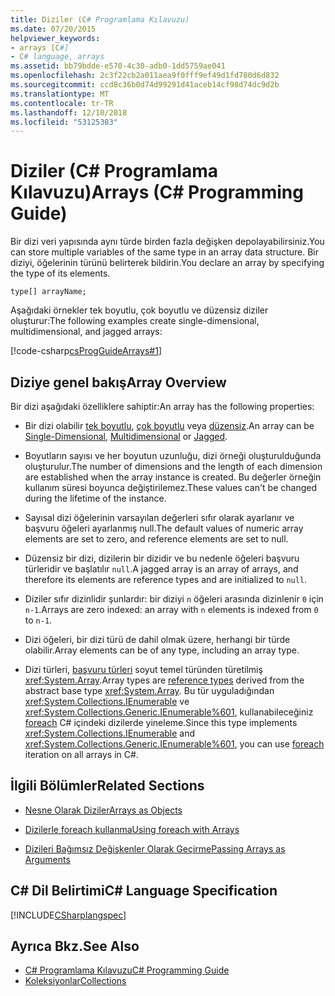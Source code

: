 ```yaml
---
title: Diziler (C# Programlama Kılavuzu)
ms.date: 07/20/2015
helpviewer_keywords:
- arrays [C#]
- C# language, arrays
ms.assetid: bb79bdde-e570-4c30-adb0-1dd5759ae041
ms.openlocfilehash: 2c3f22cb2a011aea9f0fff9ef49d1fd780d6d832
ms.sourcegitcommit: ccd8c36b0d74d99291d41aceb14cf98d74dc9d2b
ms.translationtype: MT
ms.contentlocale: tr-TR
ms.lasthandoff: 12/10/2018
ms.locfileid: "53125383"
---
```

# <a name="arrays-c-programming-guide"></a><span data-ttu-id="f42c1-102">Diziler (C# Programlama Kılavuzu)</span><span class="sxs-lookup"><span data-stu-id="f42c1-102">Arrays (C# Programming Guide)</span></span>

<span data-ttu-id="f42c1-103">Bir dizi veri yapısında aynı türde birden fazla değişken depolayabilirsiniz.</span><span class="sxs-lookup"><span data-stu-id="f42c1-103">You can store multiple variables of the same type in an array data structure.</span></span> <span data-ttu-id="f42c1-104">Bir diziyi, öğelerinin türünü belirterek bildirin.</span><span class="sxs-lookup"><span data-stu-id="f42c1-104">You declare an array by specifying the type of its elements.</span></span>  
  
 `type[] arrayName;`  
  
 <span data-ttu-id="f42c1-105">Aşağıdaki örnekler tek boyutlu, çok boyutlu ve düzensiz diziler oluşturur:</span><span class="sxs-lookup"><span data-stu-id="f42c1-105">The following examples create single-dimensional, multidimensional, and jagged arrays:</span></span>  
  
 [!code-csharp[csProgGuideArrays#1](../../../csharp/programming-guide/arrays/codesnippet/CSharp/index_1.cs)]  
  
## <a name="array-overview"></a><span data-ttu-id="f42c1-106">Diziye genel bakış</span><span class="sxs-lookup"><span data-stu-id="f42c1-106">Array Overview</span></span>

 <span data-ttu-id="f42c1-107">Bir dizi aşağıdaki özelliklere sahiptir:</span><span class="sxs-lookup"><span data-stu-id="f42c1-107">An array has the following properties:</span></span>  
  
-   <span data-ttu-id="f42c1-108">Bir dizi olabilir [tek boyutlu](../../../csharp/programming-guide/arrays/single-dimensional-arrays.md), [çok boyutlu](../../../csharp/programming-guide/arrays/multidimensional-arrays.md) veya [düzensiz](../../../csharp/programming-guide/arrays/jagged-arrays.md).</span><span class="sxs-lookup"><span data-stu-id="f42c1-108">An array can be [Single-Dimensional](../../../csharp/programming-guide/arrays/single-dimensional-arrays.md), [Multidimensional](../../../csharp/programming-guide/arrays/multidimensional-arrays.md) or [Jagged](../../../csharp/programming-guide/arrays/jagged-arrays.md).</span></span>  
  
-   <span data-ttu-id="f42c1-109">Boyutların sayısı ve her boyutun uzunluğu, dizi örneği oluşturulduğunda oluşturulur.</span><span class="sxs-lookup"><span data-stu-id="f42c1-109">The number of dimensions and the length of each dimension are established when the array instance is created.</span></span> <span data-ttu-id="f42c1-110">Bu değerler örneğin kullanım süresi boyunca değiştirilemez.</span><span class="sxs-lookup"><span data-stu-id="f42c1-110">These values can't be changed during the lifetime of the instance.</span></span>  
  
-   <span data-ttu-id="f42c1-111">Sayısal dizi öğelerinin varsayılan değerleri sıfır olarak ayarlanır ve başvuru öğeleri ayarlanmış null.</span><span class="sxs-lookup"><span data-stu-id="f42c1-111">The default values of numeric array elements are set to zero, and reference elements are set to null.</span></span>  
  
-   <span data-ttu-id="f42c1-112">Düzensiz bir dizi, dizilerin bir dizidir ve bu nedenle öğeleri başvuru türleridir ve başlatılır `null`.</span><span class="sxs-lookup"><span data-stu-id="f42c1-112">A jagged array is an array of arrays, and therefore its elements are reference types and are initialized to `null`.</span></span>  
  
-   <span data-ttu-id="f42c1-113">Diziler sıfır dizinlidir şunlardır: bir diziyi `n` öğeleri arasında dizinlenir `0` için `n-1`.</span><span class="sxs-lookup"><span data-stu-id="f42c1-113">Arrays are zero indexed: an array with `n` elements is indexed from `0` to `n-1`.</span></span>  
  
-   <span data-ttu-id="f42c1-114">Dizi öğeleri, bir dizi türü de dahil olmak üzere, herhangi bir türde olabilir.</span><span class="sxs-lookup"><span data-stu-id="f42c1-114">Array elements can be of any type, including an array type.</span></span>  
  
-   <span data-ttu-id="f42c1-115">Dizi türleri, [başvuru türleri](../../../csharp/language-reference/keywords/reference-types.md) soyut temel türünden türetilmiş <xref:System.Array>.</span><span class="sxs-lookup"><span data-stu-id="f42c1-115">Array types are [reference types](../../../csharp/language-reference/keywords/reference-types.md) derived from the abstract base type <xref:System.Array>.</span></span> <span data-ttu-id="f42c1-116">Bu tür uyguladığından <xref:System.Collections.IEnumerable> ve <xref:System.Collections.Generic.IEnumerable%601>, kullanabileceğiniz [foreach](../../../csharp/language-reference/keywords/foreach-in.md) C# içindeki dizilerde yineleme.</span><span class="sxs-lookup"><span data-stu-id="f42c1-116">Since this type implements <xref:System.Collections.IEnumerable> and <xref:System.Collections.Generic.IEnumerable%601>, you can use [foreach](../../../csharp/language-reference/keywords/foreach-in.md) iteration on all arrays in C#.</span></span>  
  
## <a name="related-sections"></a><span data-ttu-id="f42c1-117">İlgili Bölümler</span><span class="sxs-lookup"><span data-stu-id="f42c1-117">Related Sections</span></span>  
  
-   [<span data-ttu-id="f42c1-118">Nesne Olarak Diziler</span><span class="sxs-lookup"><span data-stu-id="f42c1-118">Arrays as Objects</span></span>](../../../csharp/programming-guide/arrays/arrays-as-objects.md)  
  
-   [<span data-ttu-id="f42c1-119">Dizilerle foreach kullanma</span><span class="sxs-lookup"><span data-stu-id="f42c1-119">Using foreach with Arrays</span></span>](../../../csharp/programming-guide/arrays/using-foreach-with-arrays.md)  
  
-   [<span data-ttu-id="f42c1-120">Dizileri Bağımsız Değişkenler Olarak Geçirme</span><span class="sxs-lookup"><span data-stu-id="f42c1-120">Passing Arrays as Arguments</span></span>](../../../csharp/programming-guide/arrays/passing-arrays-as-arguments.md)  
  
## <a name="c-language-specification"></a><span data-ttu-id="f42c1-121">C# Dil Belirtimi</span><span class="sxs-lookup"><span data-stu-id="f42c1-121">C# Language Specification</span></span>

 [!INCLUDE[CSharplangspec](~/includes/csharplangspec-md.md)]  
  
## <a name="see-also"></a><span data-ttu-id="f42c1-122">Ayrıca Bkz.</span><span class="sxs-lookup"><span data-stu-id="f42c1-122">See Also</span></span>

- [<span data-ttu-id="f42c1-123">C# Programlama Kılavuzu</span><span class="sxs-lookup"><span data-stu-id="f42c1-123">C# Programming Guide</span></span>](../../../csharp/programming-guide/index.md)
- [<span data-ttu-id="f42c1-124">Koleksiyonlar</span><span class="sxs-lookup"><span data-stu-id="f42c1-124">Collections</span></span>](../../../csharp/programming-guide/concepts/collections.md)
